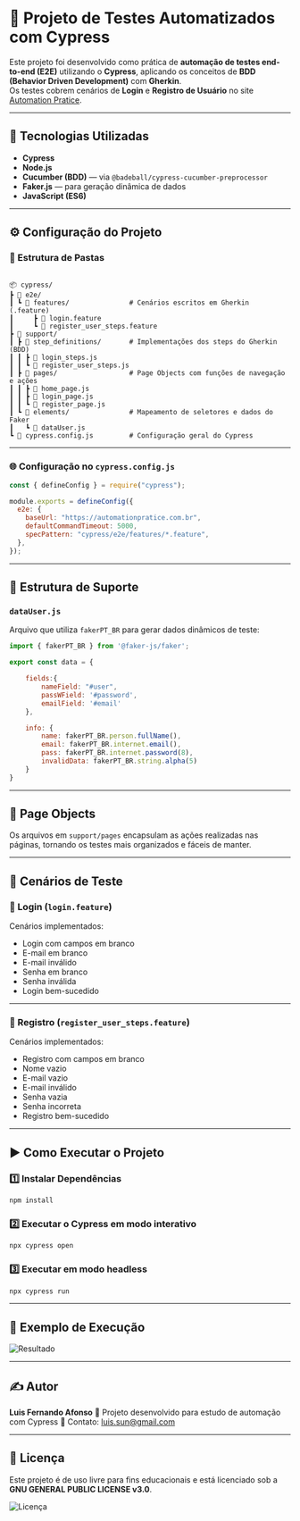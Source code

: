 # 🧪 Projeto de Testes Automatizados com Cypress

Este projeto foi desenvolvido como prática de **automação de testes end-to-end (E2E)** utilizando o **Cypress**, aplicando os conceitos de **BDD (Behavior Driven Development)** com **Gherkin**.  
Os testes cobrem cenários de **Login** e **Registro de Usuário** no site [Automation Pratice](https://automationpratice.com.br/my-account).

---

## 🚀 Tecnologias Utilizadas

- **Cypress**
- **Node.js**
- **Cucumber (BDD)** — via `@badeball/cypress-cucumber-preprocessor`
- **Faker.js** — para geração dinâmica de dados
- **JavaScript (ES6)**

---

## ⚙️ Configuração do Projeto

### 📁 Estrutura de Pastas

```

📦 cypress/
┣ 📂 e2e/
┃ ┗ 📂 features/               # Cenários escritos em Gherkin (.feature)
┃     ┣ 📜 login.feature
┃     ┗ 📜 register_user_steps.feature
┣ 📂 support/
┃ ┣ 📂 step_definitions/       # Implementações dos steps do Gherkin (BDD)
┃ ┃ ┣ 📜 login_steps.js
┃ ┃ ┗ 📜 register_user_steps.js
┃ ┣ 📂 pages/                  # Page Objects com funções de navegação e ações
┃ ┃ ┣ 📜 home_page.js
┃ ┃ ┣ 📜 login_page.js
┃ ┃ ┗ 📜 register_page.js
┃ ┗ 📂 elements/               # Mapeamento de seletores e dados do Faker
┃   ┗ 📜 dataUser.js
┗ 📜 cypress.config.js         # Configuração geral do Cypress

````

---

### 🌐 Configuração no `cypress.config.js`

```js
const { defineConfig } = require("cypress");

module.exports = defineConfig({
  e2e: {
    baseUrl: "https://automationpratice.com.br",
    defaultCommandTimeout: 5000,
    specPattern: "cypress/e2e/features/*.feature",
  },
});
````

---

## 🧩 Estrutura de Suporte

### `dataUser.js`

Arquivo que utiliza `fakerPT_BR` para gerar dados dinâmicos de teste:

```js
import { fakerPT_BR } from '@faker-js/faker';

export const data = {

    fields:{
        nameField: "#user",
        passWField: '#password',
        emailField: '#email'
    },

    info: {
        name: fakerPT_BR.person.fullName(),
        email: fakerPT_BR.internet.email(),
        pass: fakerPT_BR.internet.password(8),
        invalidData: fakerPT_BR.string.alpha(5)
    }
}

```

---

## 🧱 Page Objects

Os arquivos em `support/pages` encapsulam as ações realizadas nas páginas, tornando os testes mais organizados e fáceis de manter.

---

## 🧪 Cenários de Teste

### 🔐 Login (`login.feature`)

Cenários implementados:

* Login com campos em branco
* E-mail em branco
* E-mail inválido
* Senha em branco
* Senha inválida
* Login bem-sucedido

---

### 🧍 Registro (`register_user_steps.feature`)

Cenários implementados:

* Registro com campos em branco
* Nome vazio
* E-mail vazio
* E-mail inválido
* Senha vazia
* Senha incorreta
* Registro bem-sucedido

---

## ▶️ Como Executar o Projeto

### 1️⃣ Instalar Dependências

```bash
npm install
```

### 2️⃣ Executar o Cypress em modo interativo

```bash
npx cypress open
```

### 3️⃣ Executar em modo headless

```bash
npx cypress run
```

---

## 📸 Exemplo de Execução

![Resultado](./images/result.jpg)

---

## ✍️ Autor

**Luis Fernando Afonso**
💼 Projeto desenvolvido para estudo de automação com Cypress
📧 Contato: [luis.sun@gmail.com](mailto:luis.sun@gmail.com)

---

## 🧾 Licença

Este projeto é de uso livre para fins educacionais e está licenciado sob a **GNU GENERAL PUBLIC LICENSE v3.0**.

![Licença](https://img.shields.io/badge/License-GPLv3-blue.svg)
